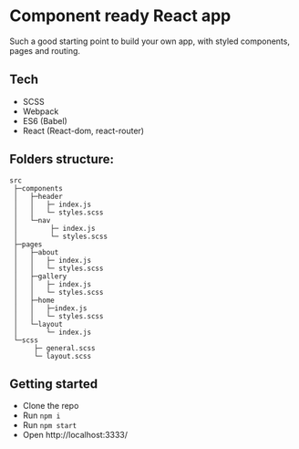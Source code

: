 # Component ready React app
Such a good starting point to build your own app, with styled components, pages and routing.

## Tech
- SCSS
- Webpack
- ES6 (Babel)
- React (React-dom, react-router)

## Folders structure:
```
src
 ├─components
 │   ├─header
 │   │   ├─ index.js
 │   │   └─ styles.scss
 │   └─nav
 │        ├─ index.js
 │        └─ styles.scss
 ├─pages
 │   ├─about
 │   │   ├─ index.js
 │   │   └─ styles.scss
 │   ├─gallery
 │   │   ├─ index.js
 │   │   └─ styles.scss
 │   ├─home
 │   │   ├─index.js
 │   │   └─ styles.scss
 │   └─layout
 │       └─ index.js
 └─scss
      ├─ general.scss
      └─ layout.scss
```

## Getting started
- Clone the repo
- Run `npm i`
- Run `npm start`
- Open http://localhost:3333/
